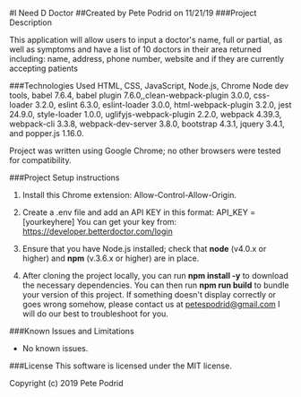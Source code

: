 #I Need D Doctor
##Created by Pete Podrid on 11/21/19
###Project Description

This application will allow users to input a doctor's name, full or partial, as well as symptoms and have a list of 10 doctors in their area returned including: name, address, phone number, website and if they are currently accepting patients


###Technologies Used
HTML, CSS, JavaScript, Node.js, Chrome Node dev tools, babel 7.6.4, babel plugin 7.6.0,,clean-webpack-plugin 3.0.0, css-loader 3.2.0, eslint 6.3.0, eslint-loader 3.0.0, html-webpack-plugin 3.2.0, jest 24.9.0, style-loader 1.0.0, uglifyjs-webpack-plugin 2.2.0, webpack 4.39.3, webpack-cli 3.3.8, webpack-dev-server 3.8.0, bootstrap 4.3.1, jquery 3.4.1, and popper.js 1.16.0.

Project was written using Google Chrome; no other browsers were tested for compatibility.

###Project Setup instructions
1. Install this Chrome extension: Allow-Control-Allow-Origin.
2. Create a .env file and add an API KEY in this format: API_KEY = [yourkeyhere]
You can get your key from: https://developer.betterdoctor.com/login

3. Ensure that you have Node.js installed; check that **node** (v4.0.x or higher) and **npm** (v.3.6.x or higher) are in place.
4. After cloning the project locally, you can run **npm install -y** to download the necessary dependencies. You can then run **npm run build** to bundle your version of this project. If something doesn't display correctly or goes wrong somehow, please contact us at <petespodrid@gmail.com> I will do our best to troubleshoot for you.



###Known Issues and Limitations
* No known issues.

###License
This software is licensed under the MIT license.

Copyright (c) 2019 Pete Podrid
